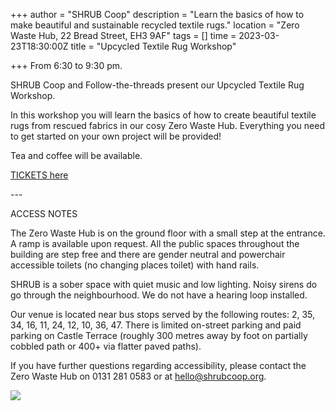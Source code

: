 +++
author = "SHRUB Coop"
description = "Learn the basics of how to make beautiful and sustainable recycled textile rugs."
location = "Zero Waste Hub, 22 Bread Street, EH3 9AF"
tags = []
time = 2023-03-23T18:30:00Z
title = "Upcycled Textile Rug Workshop"

+++
From 6:30 to 9:30 pm.

SHRUB Coop and Follow-the-threads present our Upcycled Textile Rug Workshop.

In this workshop you will learn the basics of how to create beautiful textile rugs from rescued fabrics in our cosy Zero Waste Hub. Everything you need to get started on your own project will be provided!

Tea and coffee will be available.

[TICKETS here](https://www.eventbrite.co.uk/e/upcycled-textile-rug-workshop-tickets-558034565407?utm-campaign=social&utm-content=attendeeshare&utm-medium=discovery&utm-term=listing&utm-source=cp&aff=escb)

\---

ACCESS NOTES

The Zero Waste Hub is on the ground floor with a small step at the entrance. A ramp is available upon request. All the public spaces throughout the building are step free and there are gender neutral and powerchair accessible toilets (no changing places toilet) with hand rails.

SHRUB is a sober space with quiet music and low lighting. Noisy sirens do go through the neighbourhood. We do not have a hearing loop installed.

Our venue is located near bus stops served by the following routes: 2, 35, 34, 16, 11, 24, 12, 10, 36, 47. There is limited on-street parking and paid parking on Castle Terrace (roughly 300 metres away by foot on partially cobbled path or 400+ via flatter paved paths).

If you have further questions regarding accessibility, please contact the Zero Waste Hub on 0131 281 0583 or at hello@shrubcoop.org.

![](https://res.cloudinary.com/shrub-co-op/image/upload/v1668515037/shrubcoop.org/media/Delta_2_se7xyk.jpg)